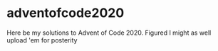 # adventofcode2020

Here be my solutions to Advent of Code 2020. Figured I might as well upload 'em for posterity
